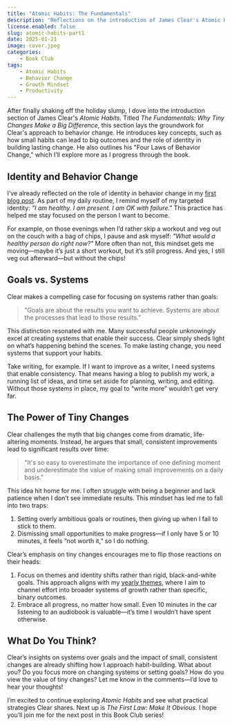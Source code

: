 ```yaml
---
title: "Atomic Habits: The Fundamentals"
description: "Reflections on the introduction of James Clear's Atomic Habits: why tiny changes matter and how identity impacts behavior change."
license.enabled: false
slug: atomic-habits-part1
date: 2025-01-21
image: cover.jpeg
categories:
    - Book Club
tags:
    - Atomic Habits
    - Behavior Change
    - Growth Mindset
    - Productivity
---
```


After finally shaking off the holiday slump, I dove into the introduction section of James Clear's *Atomic Habits*. Titled *The Fundamentals: Why Tiny Changes Make a Big Difference*, this section lays the groundwork for Clear's approach to behavior change. He introduces key concepts, such as how small habits can lead to big outcomes and the role of identity in building lasting change. He also outlines his "Four Laws of Behavior Change," which I’ll explore more as I progress through the book.

## Identity and Behavior Change

I’ve already reflected on the role of identity in behavior change in my [first blog post](https://ashleyedds.dev/p/hello-world/). As part of my daily routine, I remind myself of my targeted identity: *"I am healthy. I am present. I am OK with failure."* This practice has helped me stay focused on the person I want to become.

For example, on those evenings when I’d rather skip a workout and veg out on the couch with a bag of chips, I pause and ask myself: *"What would a healthy person do right now?"* More often than not, this mindset gets me moving—maybe it’s just a short workout, but it’s still progress. And yes, I still veg out afterward—but without the chips!

## Goals vs. Systems

Clear makes a compelling case for focusing on systems rather than goals:

> "Goals are about the results you want to achieve. Systems are about the processes that lead to those results."

This distinction resonated with me. Many successful people unknowingly excel at creating systems that enable their success. Clear simply sheds light on what’s happening behind the scenes. To make lasting change, you need systems that support your habits.

Take writing, for example. If I want to improve as a writer, I need systems that enable consistency. That means having a blog to publish my work, a running list of ideas, and time set aside for planning, writing, and editing. Without those systems in place, my goal to “write more” wouldn’t get very far.

## The Power of Tiny Changes

Clear challenges the myth that big changes come from dramatic, life-altering moments. Instead, he argues that small, consistent improvements lead to significant results over time:

> "It's so easy to overestimate the importance of one defining moment and underestimate the value of making small improvements on a daily basis."

This idea hit home for me. I often struggle with being a beginner and lack patience when I don’t see immediate results. This mindset has led me to fall into two traps:

1. Setting overly ambitious goals or routines, then giving up when I fail to stick to them.
2. Dismissing small opportunities to make progress—if I only have 5 or 10 minutes, it feels “not worth it,” so I do nothing.

Clear’s emphasis on tiny changes encourages me to flip those reactions on their heads:

1. Focus on themes and identity shifts rather than rigid, black-and-white goals. This approach aligns with my [yearly themes](https://ashleyedds.dev/p/hello-world/#theme-ing-in-the-new-year-), where I aim to channel effort into broader systems of growth rather than specific, binary outcomes.
2. Embrace all progress, no matter how small. Even 10 minutes in the car listening to an audiobook is valuable—it’s time I wouldn’t have spent otherwise.

## What Do You Think?

Clear’s insights on systems over goals and the impact of small, consistent changes are already shifting how I approach habit-building. What about you? Do you focus more on changing systems or setting goals? How do you view the value of tiny changes? Let me know in the comments—I’d love to hear your thoughts!

I’m excited to continue exploring *Atomic Habits* and see what practical strategies Clear shares. Next up is *The First Law: Make It Obvious.* I hope you’ll join me for the next post in this Book Club series!
